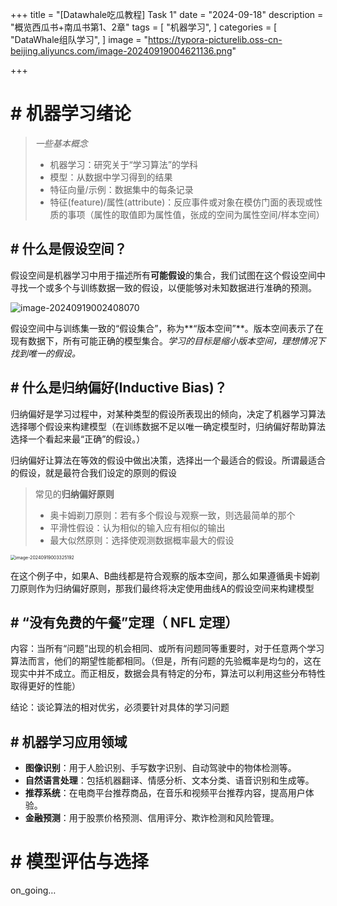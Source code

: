 +++
title = "[Datawhale吃瓜教程] Task 1"
date = "2024-09-18"
description = "概览西瓜书+南瓜书第1、2章"
tags = [
 "机器学习",
]
categories = [
 "DataWhale组队学习",
]
image = "https://typora-picturelib.oss-cn-beijing.aliyuncs.com/image-20240919004621136.png"

+++

# # 机器学习绪论

> *一些基本概念*
>
> - 机器学习：研究关于“学习算法”的学科
> - 模型：从数据中学习得到的结果
> - 特征向量/示例：数据集中的每条记录
> - 特征(feature)/属性(attribute)：反应事件或对象在模仿门面的表现或性质的事项（属性的取值即为属性值，张成的空间为属性空间/样本空间）

## # 什么是假设空间？

假设空间是机器学习中用于描述所有**可能假设**的集合，我们试图在这个假设空间中寻找一个或多个与训练数据一致的假设，以便能够对未知数据进行准确的预测。

![image-20240919002408070](https://typora-picturelib.oss-cn-beijing.aliyuncs.com/image-20240919002408070.png)

假设空间中与训练集一致的“假设集合”，称为**“版本空间”**。版本空间表示了在现有数据下，所有可能正确的模型集合。*学习的目标是缩小版本空间，理想情况下找到唯一的假设。*



## # 什么是归纳偏好(Inductive Bias)？

归纳偏好是学习过程中，对某种类型的假设所表现出的倾向，决定了机器学习算法选择哪个假设来构建模型（在训练数据不足以唯一确定模型时，归纳偏好帮助算法选择一个看起来最“正确”的假设。）

归纳偏好让算法在等效的假设中做出决策，选择出一个最适合的假设。所谓最适合的假设，就是最符合我们设定的原则的假设

> 常见的**归纳偏好原则**
>
> - 奥卡姆剃刀原则：若有多个假设与观察一致，则选最简单的那个
> - 平滑性假设：认为相似的输入应有相似的输出
> - 最大似然原则：选择使观测数据概率最大的假设

<img src="https://typora-picturelib.oss-cn-beijing.aliyuncs.com/image-20240919003325192.png" alt="image-20240919003325192" style="zoom:50%;" />

在这个例子中，如果A、B曲线都是符合观察的版本空间，那么如果遵循奥卡姆剃刀原则作为归纳偏好原则，那我们最终将决定使用曲线A的假设空间来构建模型



## # “**没有免费的午餐**”定理（ **NFL** 定理）

内容：当所有“问题”出现的机会相同、或所有问题同等重要时，对于任意两个学习算法而言，他们的期望性能都相同。（但是，所有问题的先验概率是均匀的，这在现实中并不成立。而正相反，数据会具有特定的分布，算法可以利用这些分布特性取得更好的性能）

结论：谈论算法的相对优劣，必须要针对具体的学习问题



## # 机器学习应用领域

- **图像识别**：用于人脸识别、手写数字识别、自动驾驶中的物体检测等。
- **自然语言处理**：包括机器翻译、情感分析、文本分类、语音识别和生成等。
- **推荐系统**：在电商平台推荐商品，在音乐和视频平台推荐内容，提高用户体验。
- **金融预测**：用于股票价格预测、信用评分、欺诈检测和风险管理。



# # 模型评估与选择

on_going…
